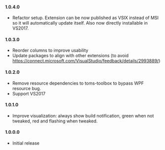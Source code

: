 #### 1.0.4.0
* Refactor setup. Extension can be now published as VSIX instead of MSI so it will automatically update itself. Also now directly installable in VS2017.

#### 1.0.3.0
* Reorder columns to improve usability
* Update packages to align with other extensions (to avoid https://connect.microsoft.com/VisualStudio/feedback/details/2993889/)

#### 1.0.2.0
* Remove resource dependencies to toms-toolbox to bypass WPF resource bug.
* Support VS2017

#### 1.0.1.0
* Improve visualization: always show build notification, green when not tweaked, red and flashing when tweaked.

#### 1.0.0.0
* Initial release 